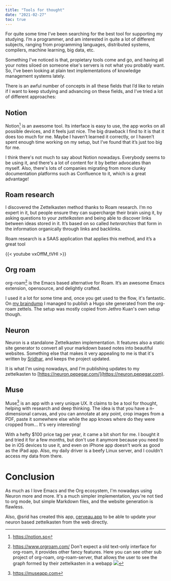 ```yaml
---
title: "Tools for thought"
date: "2021-02-27"
toc: true
---
```


For quite some time I’ve been searching for the best tool for supporting my
studying. I’m a programmer, and am interested in quite a lot of different
subjects, ranging from programming languages, distributed systems, compilers,
machine learning, big data, etc.

Something I've noticed is that, propietary tools come and go, and having all
your notes siloed on someone else's servers is not what you probably want. So,
I've been looking at plain text implementations of knowledge management systems
lately.

There is an awful number of concepts in all these fields that I’d like to
retain if I want to keep studying and advancing on these fields, and I’ve tried
a lot of different approaches:

## Notion

Notion[^1] is an awesome tool. Its interface is easy to use, the app works on
all possible devices, and it feels just nice. The big drawback I find to it is
that it does too much for me. Maybe I haven’t learned it correctly, or I
haven’t spent enough time working on my setup, but I’ve found that it’s just
too big for me.

[^1]: <https://notion.so>

I think there's not much to say about Notion nowadays. Everybody seems to be
using it, and there's a lot of content for it by better advocates than myself.
Also, there's lots of companies migrating from more clunky documentation
platforms such as Confluence to it, which is a great advantage!

## Roam research

I discovered the Zettelkasten method thanks to Roam research. I’m no expert in
it, but people ensure they can supercharge their brain using it, by asking
questions to your _zettelkasten_ and being able to discover links between ideas
stored in it. It’s based on so called _heterarchies_ that form in the
information organically through links and backlinks.

Roam research is a SAAS application that applies this method, and it’s a great
tool

{{< youtube vxOffM_tVHI >}}

## Org roam

org-roam[^org-roam] is the Emacs based alternative for Roam. It’s an awesome
Emacs extension, opensource, and delightly crafted.

[^org-roam]: <https://www.orgroam.com/> Don't expect a old text-only interface
for org-roam, it provides other fancy features. Here you can see other sub
project of org-roam, org-roam-server, that allows the user to see the graph
formed by their zettelkasten in a webapp ![](org-roam-server.gif)

I used it a lot for some time and, once you get used to the flow, it's
fantastic. On [my braindump](https://braindump.pepegar.com) I managed to
publish a Hugo site generated from the org-roam zettels. The setup was mostly
copied from Jethro Kuan's own setup though.

## Neuron

Neuron is a standalone Zettelkasten implementation. It features also a static
site generator to convert all your markdown based notes into beautiful
websites. Something else that makes it very appealing to me is that it's
written by [Sridhar](https://www.srid.ca/), and keeps the project updated.

It is what I'm using nowadays, and I'm publishing updates to my zettelkasten to
[https://neuron.pepegar.com/](https://neuron.pepegar.com).

## Muse

Muse[^muse] is an app with a very unique UX. It claims to be a tool for
thought, helping with research and deep thinking. The idea is that you have a
n-dimensional canvas, and you can annotate at any point, crop images from a
PDF, paste it somewhere else while the app knows where do they were cropped
from... It's very interesting!

[^muse]:https://museapp.com

With a hefty $100 price tag per year, it came a bit short for me. I bought it
and tried it for a few months, but don't use it anymore because you need to be
in iOS devices to use it, and even on iPhone app doesn't work as good as the
iPad app. Also, my daily driver is a beefy Linux server, and I couldn't access
my data from there.

# Conclusion

As much as I love Emacs and the Org ecosystem, I'm nowadays using Neuron more
and more. It's a much simpler implementation, you're not tied to org mode, but
simple Markdown files, and the website generation is flawless.

Also, @srid has created this app, [cerveau.app](https://cerveau.app) to be able
to update your neuron based zettelkasten from the web directly.
